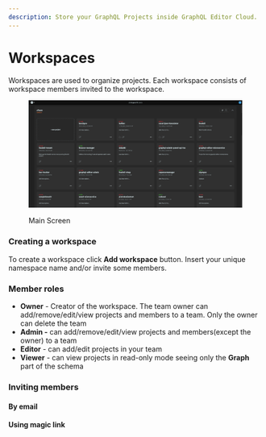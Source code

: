 ```yaml
---
description: Store your GraphQL Projects inside GraphQL Editor Cloud.
---
```


# Workspaces

Workspaces are used to organize projects. Each workspace consists of workspace members invited to the workspace.

<figure><img src="../../.gitbook/assets/image.png" alt=""><figcaption><p>Main Screen</p></figcaption></figure>

### Creating a workspace

To create a workspace click **Add workspace** button. Insert your unique namespace name and/or invite some members.

### Member roles

* **Owner** - Creator of the workspace. The team owner can add/remove/edit/view projects and members to a team. Only the owner can delete the team
* **Admin -** can add/remove/edit/view projects and members(except the owner) to a team
* **Editor** -  can add/edit projects in your team
* **Viewer** - can view projects in read-only mode seeing only the **Graph** part of the schema

### Inviting members

#### By email

#### Using magic link
